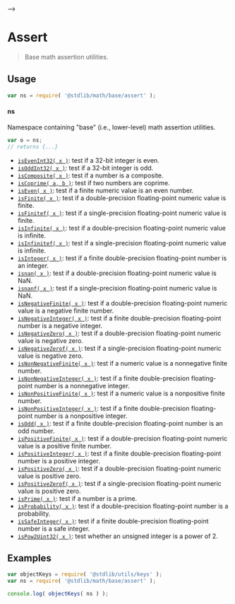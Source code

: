     

-->

# Assert

> Base math assertion utilities.

<section class="usage">

## Usage

```javascript
var ns = require( '@stdlib/math/base/assert' );
```

#### ns

Namespace containing "base" (i.e., lower-level) math assertion utilities.

```javascript
var o = ns;
// returns {...}
```

<!-- <toc pattern="*"> -->

<div class="namespace-toc">

-   <span class="signature">[`isEvenInt32( x )`][@stdlib/math/base/assert/int32-is-even]</span><span class="delimiter">: </span><span class="description">test if a 32-bit integer is even.</span>
-   <span class="signature">[`isOddInt32( x )`][@stdlib/math/base/assert/int32-is-odd]</span><span class="delimiter">: </span><span class="description">test if a 32-bit integer is odd.</span>
-   <span class="signature">[`isComposite( x )`][@stdlib/math/base/assert/is-composite]</span><span class="delimiter">: </span><span class="description">test if a number is a composite.</span>
-   <span class="signature">[`isCoprime( a, b )`][@stdlib/math/base/assert/is-coprime]</span><span class="delimiter">: </span><span class="description">test if two numbers are coprime.</span>
-   <span class="signature">[`isEven( x )`][@stdlib/math/base/assert/is-even]</span><span class="delimiter">: </span><span class="description">test if a finite numeric value is an even number.</span>
-   <span class="signature">[`isFinite( x )`][@stdlib/math/base/assert/is-finite]</span><span class="delimiter">: </span><span class="description">test if a double-precision floating-point numeric value is finite.</span>
-   <span class="signature">[`isFinitef( x )`][@stdlib/math/base/assert/is-finitef]</span><span class="delimiter">: </span><span class="description">test if a single-precision floating-point numeric value is finite.</span>
-   <span class="signature">[`isInfinite( x )`][@stdlib/math/base/assert/is-infinite]</span><span class="delimiter">: </span><span class="description">test if a double-precision floating-point numeric value is infinite.</span>
-   <span class="signature">[`isInfinitef( x )`][@stdlib/math/base/assert/is-infinitef]</span><span class="delimiter">: </span><span class="description">test if a single-precision floating-point numeric value is infinite.</span>
-   <span class="signature">[`isInteger( x )`][@stdlib/math/base/assert/is-integer]</span><span class="delimiter">: </span><span class="description">test if a finite double-precision floating-point number is an integer.</span>
-   <span class="signature">[`isnan( x )`][@stdlib/math/base/assert/is-nan]</span><span class="delimiter">: </span><span class="description">test if a double-precision floating-point numeric value is NaN.</span>
-   <span class="signature">[`isnanf( x )`][@stdlib/math/base/assert/is-nanf]</span><span class="delimiter">: </span><span class="description">test if a single-precision floating-point numeric value is NaN.</span>
-   <span class="signature">[`isNegativeFinite( x )`][@stdlib/math/base/assert/is-negative-finite]</span><span class="delimiter">: </span><span class="description">test if a double-precision floating-point numeric value is a negative finite number.</span>
-   <span class="signature">[`isNegativeInteger( x )`][@stdlib/math/base/assert/is-negative-integer]</span><span class="delimiter">: </span><span class="description">test if a finite double-precision floating-point number is a negative integer.</span>
-   <span class="signature">[`isNegativeZero( x )`][@stdlib/math/base/assert/is-negative-zero]</span><span class="delimiter">: </span><span class="description">test if a double-precision floating-point numeric value is negative zero.</span>
-   <span class="signature">[`isNegativeZerof( x )`][@stdlib/math/base/assert/is-negative-zerof]</span><span class="delimiter">: </span><span class="description">test if a single-precision floating-point numeric value is negative zero.</span>
-   <span class="signature">[`isNonNegativeFinite( x )`][@stdlib/math/base/assert/is-nonnegative-finite]</span><span class="delimiter">: </span><span class="description">test if a numeric value is a nonnegative finite number.</span>
-   <span class="signature">[`isNonNegativeInteger( x )`][@stdlib/math/base/assert/is-nonnegative-integer]</span><span class="delimiter">: </span><span class="description">test if a finite double-precision floating-point number is a nonnegative integer.</span>
-   <span class="signature">[`isNonPositiveFinite( x )`][@stdlib/math/base/assert/is-nonpositive-finite]</span><span class="delimiter">: </span><span class="description">test if a numeric value is a nonpositive finite number.</span>
-   <span class="signature">[`isNonPositiveInteger( x )`][@stdlib/math/base/assert/is-nonpositive-integer]</span><span class="delimiter">: </span><span class="description">test if a finite double-precision floating-point number is a nonpositive integer.</span>
-   <span class="signature">[`isOdd( x )`][@stdlib/math/base/assert/is-odd]</span><span class="delimiter">: </span><span class="description">test if a finite double-precision floating-point number is an odd number.</span>
-   <span class="signature">[`isPositiveFinite( x )`][@stdlib/math/base/assert/is-positive-finite]</span><span class="delimiter">: </span><span class="description">test if a double-precision floating-point numeric value is a positive finite number.</span>
-   <span class="signature">[`isPositiveInteger( x )`][@stdlib/math/base/assert/is-positive-integer]</span><span class="delimiter">: </span><span class="description">test if a finite double-precision floating-point number is a positive integer.</span>
-   <span class="signature">[`isPositiveZero( x )`][@stdlib/math/base/assert/is-positive-zero]</span><span class="delimiter">: </span><span class="description">test if a double-precision floating-point numeric value is positive zero.</span>
-   <span class="signature">[`isPositiveZerof( x )`][@stdlib/math/base/assert/is-positive-zerof]</span><span class="delimiter">: </span><span class="description">test if a single-precision floating-point numeric value is positive zero.</span>
-   <span class="signature">[`isPrime( x )`][@stdlib/math/base/assert/is-prime]</span><span class="delimiter">: </span><span class="description">test if a number is a prime.</span>
-   <span class="signature">[`isProbability( x )`][@stdlib/math/base/assert/is-probability]</span><span class="delimiter">: </span><span class="description">test if a double-precision floating-point number is a probability.</span>
-   <span class="signature">[`isSafeInteger( x )`][@stdlib/math/base/assert/is-safe-integer]</span><span class="delimiter">: </span><span class="description">test if a finite double-precision floating-point number is a safe integer.</span>
-   <span class="signature">[`isPow2Uint32( x )`][@stdlib/math/base/assert/uint32-is-pow2]</span><span class="delimiter">: </span><span class="description">test whether an unsigned integer is a power of 2.</span>

</div>

<!-- </toc> -->

</section>

<!-- /.usage -->

<section class="examples">

## Examples

<!-- TODO: better examples -->

<!-- eslint no-undef: "error" -->

```javascript
var objectKeys = require( '@stdlib/utils/keys' );
var ns = require( '@stdlib/math/base/assert' );

console.log( objectKeys( ns ) );
```

</section>

<!-- /.examples -->

<!-- Section for related `stdlib` packages. Do not manually edit this section, as it is automatically populated. -->

<section class="related">

</section>

<!-- /.related -->

<!-- Section for all links. Make sure to keep an empty line after the `section` element and another before the `/section` close. -->

<section class="links">

<!-- <toc-links> -->

[@stdlib/math/base/assert/int32-is-even]: https://github.com/Rejoan-Sardar/Big-Project-with-stdlib/tree/main/lib/node_modules/%40stdlib/math/base/assert/int32-is-even

[@stdlib/math/base/assert/int32-is-odd]: https://github.com/Rejoan-Sardar/Big-Project-with-stdlib/tree/main/lib/node_modules/%40stdlib/math/base/assert/int32-is-odd

[@stdlib/math/base/assert/is-composite]: https://github.com/Rejoan-Sardar/Big-Project-with-stdlib/tree/main/lib/node_modules/%40stdlib/math/base/assert/is-composite

[@stdlib/math/base/assert/is-coprime]: https://github.com/Rejoan-Sardar/Big-Project-with-stdlib/tree/main/lib/node_modules/%40stdlib/math/base/assert/is-coprime

[@stdlib/math/base/assert/is-even]: https://github.com/Rejoan-Sardar/Big-Project-with-stdlib/tree/main/lib/node_modules/%40stdlib/math/base/assert/is-even

[@stdlib/math/base/assert/is-finite]: https://github.com/Rejoan-Sardar/Big-Project-with-stdlib/tree/main/lib/node_modules/%40stdlib/math/base/assert/is-finite

[@stdlib/math/base/assert/is-finitef]: https://github.com/Rejoan-Sardar/Big-Project-with-stdlib/tree/main/lib/node_modules/%40stdlib/math/base/assert/is-finitef

[@stdlib/math/base/assert/is-infinite]: https://github.com/Rejoan-Sardar/Big-Project-with-stdlib/tree/main/lib/node_modules/%40stdlib/math/base/assert/is-infinite

[@stdlib/math/base/assert/is-infinitef]: https://github.com/Rejoan-Sardar/Big-Project-with-stdlib/tree/main/lib/node_modules/%40stdlib/math/base/assert/is-infinitef

[@stdlib/math/base/assert/is-integer]: https://github.com/Rejoan-Sardar/Big-Project-with-stdlib/tree/main/lib/node_modules/%40stdlib/math/base/assert/is-integer

[@stdlib/math/base/assert/is-nan]: https://github.com/Rejoan-Sardar/Big-Project-with-stdlib/tree/main/lib/node_modules/%40stdlib/math/base/assert/is-nan

[@stdlib/math/base/assert/is-nanf]: https://github.com/Rejoan-Sardar/Big-Project-with-stdlib/tree/main/lib/node_modules/%40stdlib/math/base/assert/is-nanf

[@stdlib/math/base/assert/is-negative-finite]: https://github.com/Rejoan-Sardar/Big-Project-with-stdlib/tree/main/lib/node_modules/%40stdlib/math/base/assert/is-negative-finite

[@stdlib/math/base/assert/is-negative-integer]: https://github.com/Rejoan-Sardar/Big-Project-with-stdlib/tree/main/lib/node_modules/%40stdlib/math/base/assert/is-negative-integer

[@stdlib/math/base/assert/is-negative-zero]: https://github.com/Rejoan-Sardar/Big-Project-with-stdlib/tree/main/lib/node_modules/%40stdlib/math/base/assert/is-negative-zero

[@stdlib/math/base/assert/is-negative-zerof]: https://github.com/Rejoan-Sardar/Big-Project-with-stdlib/tree/main/lib/node_modules/%40stdlib/math/base/assert/is-negative-zerof

[@stdlib/math/base/assert/is-nonnegative-finite]: https://github.com/Rejoan-Sardar/Big-Project-with-stdlib/tree/main/lib/node_modules/%40stdlib/math/base/assert/is-nonnegative-finite

[@stdlib/math/base/assert/is-nonnegative-integer]: https://github.com/Rejoan-Sardar/Big-Project-with-stdlib/tree/main/lib/node_modules/%40stdlib/math/base/assert/is-nonnegative-integer

[@stdlib/math/base/assert/is-nonpositive-finite]: https://github.com/Rejoan-Sardar/Big-Project-with-stdlib/tree/main/lib/node_modules/%40stdlib/math/base/assert/is-nonpositive-finite

[@stdlib/math/base/assert/is-nonpositive-integer]: https://github.com/Rejoan-Sardar/Big-Project-with-stdlib/tree/main/lib/node_modules/%40stdlib/math/base/assert/is-nonpositive-integer

[@stdlib/math/base/assert/is-odd]: https://github.com/Rejoan-Sardar/Big-Project-with-stdlib/tree/main/lib/node_modules/%40stdlib/math/base/assert/is-odd

[@stdlib/math/base/assert/is-positive-finite]: https://github.com/Rejoan-Sardar/Big-Project-with-stdlib/tree/main/lib/node_modules/%40stdlib/math/base/assert/is-positive-finite

[@stdlib/math/base/assert/is-positive-integer]: https://github.com/Rejoan-Sardar/Big-Project-with-stdlib/tree/main/lib/node_modules/%40stdlib/math/base/assert/is-positive-integer

[@stdlib/math/base/assert/is-positive-zero]: https://github.com/Rejoan-Sardar/Big-Project-with-stdlib/tree/main/lib/node_modules/%40stdlib/math/base/assert/is-positive-zero

[@stdlib/math/base/assert/is-positive-zerof]: https://github.com/Rejoan-Sardar/Big-Project-with-stdlib/tree/main/lib/node_modules/%40stdlib/math/base/assert/is-positive-zerof

[@stdlib/math/base/assert/is-prime]: https://github.com/Rejoan-Sardar/Big-Project-with-stdlib/tree/main/lib/node_modules/%40stdlib/math/base/assert/is-prime

[@stdlib/math/base/assert/is-probability]: https://github.com/Rejoan-Sardar/Big-Project-with-stdlib/tree/main/lib/node_modules/%40stdlib/math/base/assert/is-probability

[@stdlib/math/base/assert/is-safe-integer]: https://github.com/Rejoan-Sardar/Big-Project-with-stdlib/tree/main/lib/node_modules/%40stdlib/math/base/assert/is-safe-integer

[@stdlib/math/base/assert/uint32-is-pow2]: https://github.com/Rejoan-Sardar/Big-Project-with-stdlib/tree/main/lib/node_modules/%40stdlib/math/base/assert/uint32-is-pow2

<!-- </toc-links> -->

</section>

<!-- /.links -->
